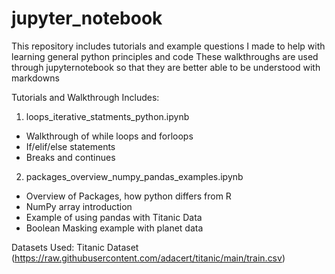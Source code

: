 # jupyter_notebook

This repository includes tutorials and example questions I made to help with learning general python principles and code
These walkthroughs are used through jupyternotebook so that they are better able to be understood with markdowns

Tutorials and Walkthrough Includes:

1. loops_iterative_statments_python.ipynb
  - Walkthrough of while loops and forloops
  - If/elif/else statements
  - Breaks and continues

2. packages_overview_numpy_pandas_examples.ipynb
- Overview of Packages, how python differs from R
- NumPy array introduction
- Example of using pandas with Titanic Data
- Boolean Masking example with planet data

Datasets Used:
Titanic Dataset (https://raw.githubusercontent.com/adacert/titanic/main/train.csv)
